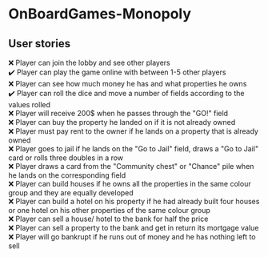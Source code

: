 # OnBoardGames-Monopoly

## **User stories**
:x: Player can join the lobby and see other players  
:heavy_check_mark: Player can play the game online with between 1-5 other players  
:x: Player can see how much money he has and what properties he owns  
:heavy_check_mark: Player can roll the dice and move a number of fields according to the values rolled  
:x: Player will receive 200$ when he passes through the "GO!" field  
:x: Player can buy the property he landed on if it is not already owned  
:x: Player must pay rent to the owner if he lands on a property that is already owned  
:x: Player goes to jail if he lands on the "Go to Jail" field, draws a "Go to Jail" card or rolls three doubles in a row  
:x: Player draws a card from the "Community chest" or "Chance" pile when he lands on the corresponding field  
:x: Player can build houses if he owns all the properties in the same colour group and they are equally developed  
:x: Player can build a hotel on his property if he had already built four houses or one hotel on his other properties of the same colour group  
:x: Player can sell a house/ hotel to the bank for half the price  
:x: Player can sell a property to the bank and get in return its mortgage value  
:x: Player will go bankrupt if he runs out of money and he has nothing left to sell
